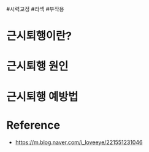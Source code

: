 #시력교정 #라섹 #부작용 

# 근시퇴행이란?

# 근시퇴행 원인
# 근시퇴행 예방법

# Reference
- https://m.blog.naver.com/i_loveeye/221551231046